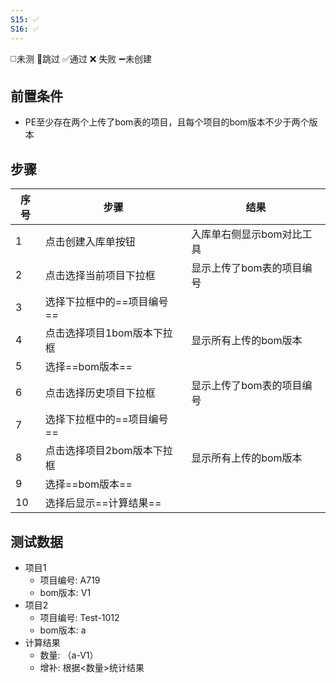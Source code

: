 ```yaml
---
S15: ✅
S16: ✅
---
```

◻️未测    🚫跳过     ✅通过    ❌ 失败    ➖未创建

## 前置条件

- PE至少存在两个上传了bom表的项目，且每个项目的bom版本不少于两个版本

## 步骤

| 序号  | 步骤              | 结果             |
| --- | --------------- | -------------- |
| 1   | 点击创建入库单按钮       | 入库单右侧显示bom对比工具 |
| 2   | 点击选择当前项目下拉框     | 显示上传了bom表的项目编号 |
| 3   | 选择下拉框中的==项目编号== |                |
| 4   | 点击选择项目1bom版本下拉框 | 显示所有上传的bom版本   |
| 5   | 选择==bom版本==     |                |
| 6   | 点击选择历史项目下拉框     | 显示上传了bom表的项目编号 |
| 7   | 选择下拉框中的==项目编号== |                |
| 8   | 点击选择项目2bom版本下拉框 | 显示所有上传的bom版本   |
| 9   | 选择==bom版本==     |                |
| 10  | 选择后显示==计算结果==   |                |

## 测试数据

- 项目1
	- 项目编号: A719
	- bom版本: V1
- 项目2
	- 项目编号: Test-1012
	- bom版本: a
- 计算结果
	- 数量: （a-V1）
	- 增补: 根据<数量>统计结果
